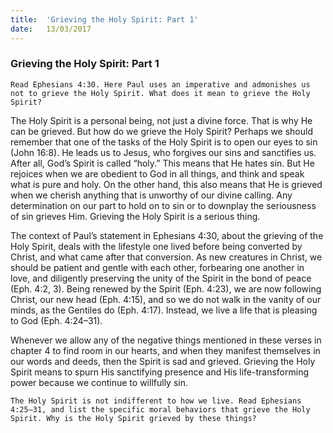 ```yaml
---
title:  'Grieving the Holy Spirit: Part 1'
date:   13/03/2017
---
```


### Grieving the Holy Spirit: Part 1

`Read Ephesians 4:30. Here Paul uses an imperative and admonishes us not to grieve the Holy Spirit. What does it mean to grieve the Holy Spirit?`

The Holy Spirit is a personal being, not just a divine force. That is why He can be grieved. But how do we grieve the Holy Spirit? Perhaps we should remember that one of the tasks of the Holy Spirit is to open our eyes to sin (John 16:8). He leads us to Jesus, who forgives our sins and sanctifies us. After all, God’s Spirit is called “holy.” This means that He hates sin. But He rejoices when we are obedient to God in all things, and think and speak what is pure and holy. On the other hand, this also means that He is grieved when we cherish anything that is unworthy of our divine calling. Any determination on our part to hold on to sin or to downplay the seriousness of sin grieves Him. Grieving the Holy Spirit is a serious thing.

The context of Paul’s statement in Ephesians 4:30, about the grieving of the Holy Spirit, deals with the lifestyle one lived before being converted by Christ, and what came after that conversion. As new creatures in Christ, we should be patient and gentle with each other, forbearing one another in love, and diligently preserving the unity of the Spirit in the bond of peace (Eph. 4:2, 3). Being renewed by the Spirit (Eph. 4:23), we are now following Christ, our new head (Eph. 4:15), and so we do not walk in the vanity of our minds, as the Gentiles do (Eph. 4:17). Instead, we live a life that is pleasing to God (Eph. 4:24–31). 

Whenever we allow any of the negative things mentioned in these verses in chapter 4 to find room in our hearts, and when they manifest themselves in our words and deeds, then the Spirit is sad and grieved. Grieving the Holy Spirit means to spurn His sanctifying presence and His life-transforming power because we continue to willfully sin. 

`The Holy Spirit is not indifferent to how we live. Read Ephesians 4:25–31, and list the specific moral behaviors that grieve the Holy Spirit. Why is the Holy Spirit grieved by these things?`